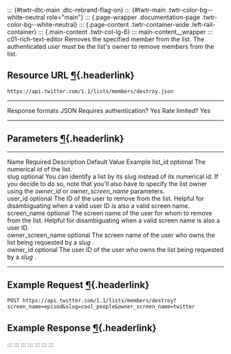 ::: {#twtr-dtc-main .dtc-rebrand-flag-on}
::: {#twtr-main .twtr-color-bg--white-neutral role="main"}
::: {.page-wrapper .documentation-page .twtr-color-bg--white-neutral}
::: {.page-content .twtr-container-wide .left-rail-container}
::: {.main-content .twtr-col-lg-6}
::: main-content__wrapper
::: c01-rich-text-editor
Removes the specified member from the list. The authenticated user must
be the list\'s owner to remove members from the list.

## Resource URL [¶](#resource-url){.headerlink}

` https://api.twitter.com/1.1/lists/members/destroy.json `

  -------------------------- ------
  Response formats           JSON
  Requires authentication?   Yes
  Rate limited?              Yes
  -------------------------- ------

## Parameters [¶](#parameters){.headerlink}

  ------------------- ---------- -------------------------------------------------------------------------------------------------------------------------------------------------------------------------------------------------------- --------------- ---------
  Name                Required   Description                                                                                                                                                                                              Default Value   Example
  list_id             optional   The numerical *id* of the list.                                                                                                                                                                                          
  slug                optional   You can identify a list by its slug instead of its numerical id. If you decide to do so, note that you\'ll also have to specify the list owner using the *owner_id* or *owner_screen_name* parameters.                   
  user_id             optional   The ID of the user to remove from the list. Helpful for disambiguating when a valid user ID is also a valid screen name.                                                                                                 
  screen_name         optional   The screen name of the user for whom to remove from the list. Helpful for disambiguating when a valid screen name is also a user ID.                                                                                     
  owner_screen_name   optional   The screen name of the user who owns the list being requested by a *slug* .                                                                                                                                              
  owner_id            optional   The user ID of the user who owns the list being requested by a *slug* .                                                                                                                                                  
  ------------------- ---------- -------------------------------------------------------------------------------------------------------------------------------------------------------------------------------------------------------- --------------- ---------

## Example Request [¶](#example-request){.headerlink}

` POST https://api.twitter.com/1.1/lists/members/destroy?screen_name=episod&slug=cool_people&owner_screen_name=twitter `

## Example Response [¶](#example-response){.headerlink}
:::
:::
:::
:::
:::
:::
:::
